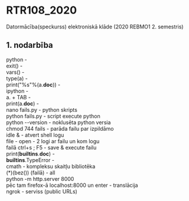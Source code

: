 # RTR108_2020
Datormācība(speckurss) elektroniskā klāde (2020 REBMO1 2. semestris)

## 1. nodarbība
python -   
exit() -   
vars() -   
type(a) -   
print("%s"%(a.__doc__)) -   
ipython -   
a. + TAB -   
print(a.__doc__) -   
nano fails.py - python skripts  
python fails.py - script execute python  
python --version - noklusēta python versia  
chmod 744 fails - parāda failu par izpildāmo  
idle & - atvert shell logu  
file - open - 2 logi ar failu un kom logu  
failā ctrl+s ; F5 - save & execute failu  
print(__builtins__.__doc__) -   
__builtins__.TypeError -   
cmath - kompleksu skaitļu bibliotēka  
(*)(bez()) (failā) - all  
python -m http.server 8000  
pēc tam firefox-ā localhost:8000 un enter - translācija  
ngrok - serviss (public URLs)  
